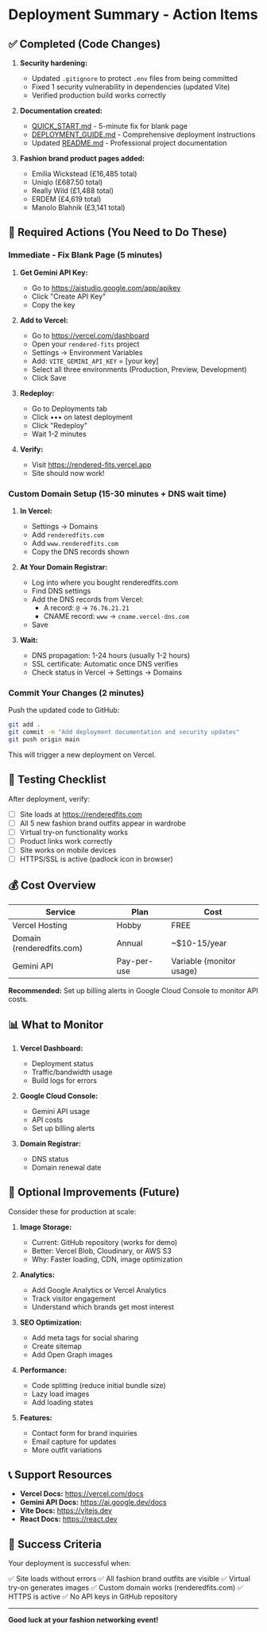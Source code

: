 # Deployment Summary - Action Items

## ✅ Completed (Code Changes)

1. **Security hardening:**
   - Updated `.gitignore` to protect `.env` files from being committed
   - Fixed 1 security vulnerability in dependencies (updated Vite)
   - Verified production build works correctly

2. **Documentation created:**
   - [QUICK_START.md](QUICK_START.md) - 5-minute fix for blank page
   - [DEPLOYMENT_GUIDE.md](DEPLOYMENT_GUIDE.md) - Comprehensive deployment instructions
   - Updated [README.md](README.md) - Professional project documentation

3. **Fashion brand product pages added:**
   - Emilia Wickstead (£16,485 total)
   - Uniqlo (£687.50 total)
   - Really Wild (£1,488 total)
   - ERDEM (£4,619 total)
   - Manolo Blahnik (£3,141 total)

## 🔧 Required Actions (You Need to Do These)

### Immediate - Fix Blank Page (5 minutes)

1. **Get Gemini API Key:**
   - Go to https://aistudio.google.com/app/apikey
   - Click "Create API Key"
   - Copy the key

2. **Add to Vercel:**
   - Go to https://vercel.com/dashboard
   - Open your `rendered-fits` project
   - Settings → Environment Variables
   - Add: `VITE_GEMINI_API_KEY` = [your key]
   - Select all three environments (Production, Preview, Development)
   - Click Save

3. **Redeploy:**
   - Go to Deployments tab
   - Click ••• on latest deployment
   - Click "Redeploy"
   - Wait 1-2 minutes

4. **Verify:**
   - Visit https://rendered-fits.vercel.app
   - Site should now work!

### Custom Domain Setup (15-30 minutes + DNS wait time)

1. **In Vercel:**
   - Settings → Domains
   - Add `renderedfits.com`
   - Add `www.renderedfits.com`
   - Copy the DNS records shown

2. **At Your Domain Registrar:**
   - Log into where you bought renderedfits.com
   - Find DNS settings
   - Add the DNS records from Vercel:
     - A record: `@` → `76.76.21.21`
     - CNAME record: `www` → `cname.vercel-dns.com`
   - Save

3. **Wait:**
   - DNS propagation: 1-24 hours (usually 1-2 hours)
   - SSL certificate: Automatic once DNS verifies
   - Check status in Vercel → Settings → Domains

### Commit Your Changes (2 minutes)

Push the updated code to GitHub:

```bash
git add .
git commit -m "Add deployment documentation and security updates"
git push origin main
```

This will trigger a new deployment on Vercel.

## 🎯 Testing Checklist

After deployment, verify:

- [ ] Site loads at https://renderedfits.com
- [ ] All 5 new fashion brand outfits appear in wardrobe
- [ ] Virtual try-on functionality works
- [ ] Product links work correctly
- [ ] Site works on mobile devices
- [ ] HTTPS/SSL is active (padlock icon in browser)

## 💰 Cost Overview

| Service | Plan | Cost |
|---------|------|------|
| Vercel Hosting | Hobby | FREE |
| Domain (renderedfits.com) | Annual | ~$10-15/year |
| Gemini API | Pay-per-use | Variable (monitor usage) |

**Recommended:** Set up billing alerts in Google Cloud Console to monitor API costs.

## 📊 What to Monitor

1. **Vercel Dashboard:**
   - Deployment status
   - Traffic/bandwidth usage
   - Build logs for errors

2. **Google Cloud Console:**
   - Gemini API usage
   - API costs
   - Set up billing alerts

3. **Domain Registrar:**
   - DNS status
   - Domain renewal date

## 🚀 Optional Improvements (Future)

Consider these for production at scale:

1. **Image Storage:**
   - Current: GitHub repository (works for demo)
   - Better: Vercel Blob, Cloudinary, or AWS S3
   - Why: Faster loading, CDN, image optimization

2. **Analytics:**
   - Add Google Analytics or Vercel Analytics
   - Track visitor engagement
   - Understand which brands get most interest

3. **SEO Optimization:**
   - Add meta tags for social sharing
   - Create sitemap
   - Add Open Graph images

4. **Performance:**
   - Code splitting (reduce initial bundle size)
   - Lazy load images
   - Add loading states

5. **Features:**
   - Contact form for brand inquiries
   - Email capture for updates
   - More outfit variations

## 📞 Support Resources

- **Vercel Docs:** https://vercel.com/docs
- **Gemini API Docs:** https://ai.google.dev/docs
- **Vite Docs:** https://vitejs.dev
- **React Docs:** https://react.dev

## 🎉 Success Criteria

Your deployment is successful when:

✅ Site loads without errors
✅ All fashion brand outfits are visible
✅ Virtual try-on generates images
✅ Custom domain works (renderedfits.com)
✅ HTTPS is active
✅ No API keys in GitHub repository

---

**Good luck at your fashion networking event!**
